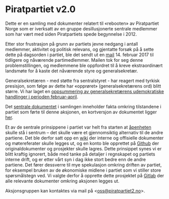 Piratpartiet v2.0
=================

Dette er en samling med dokumenter relatert til «rebooten» av Piratpartiet Norge som er iverksatt av en gruppe desillusjonerte sentrale medlemmer som har vært med siden Piratpartiets spede begynnelse i 2012.

Etter stor frustrasjon på grunn av partiets jevne nedgang i antall medlemmer, aktivitet og politisk relevans, og gjentatte forsøk på å sette dette på dagsorden i partiet, ble det sendt ut en [mail](originalmail.txt) 14. februar 2017 til tidligere og nåværende partimedlemmer.
Mailen tok for seg denne problemstillingen, og medlemmene ble oppfordret til å kreve ekstraordinært landsmøte for å kaste det nåværende styre og generalsekretær.

Generalsekretæren - med støtte fra sentralstyret - har reagert med tyrkisk presisjon, som følge av dette har «opprøret» (generalsekretærens ord) blitt større.  Vi har laget en [oppsummering av generalsekretærens udemokratiske handlinger i perioden februar-april](oppsummering-2017-04.md).

Det [sentrale dokumentet](fakta.md) i samlingen inneholder fakta omkring tilstandene i partiet som førte til denne aksjonen, en kortversjon av dokumentet ligger [her](fakta-kort.txt).

Et av de sentrale prinsippene i partiet var helt fra starten at [åpenheten](https://wiki.piratpartiet.no/index.php?title=%C3%85penhet) skulle stå i sentrum – det skulle være et gjennomsiktig alternativ til de andre partiene.
Det ble derfor satt opp en [wiki](https://wiki.piratpartiet.no) der interne og offisielle dokumenter og møtereferater skulle legges ut, og en konto ble opprettet på [Github](https://github.com/piratpartiet) der originaldokumenter og prosjekter skulle lagres.
Dette prinsippet synes vi er blitt kraftig ignorert, både med tanke på detaljer i regnskapet og partiets interne drift, og er etter vårt syn i dag ikke stort bedre enn de andre partiene.
Det fører dessverre til mye spekulasjon omkring driften av partiet, for eksempel bruken av de økonomiske midlene i partiet som vi stiller store spørsmålstegn ved.
Vi valgte derfor å opprette dette prosjektet på [Gitlab](https://gitlab.com/pir-reboot/pir-reboot) der alle relevante dokumenter omkring aksjonen legges ut.

Aksjonsgruppen kan kontaktes via mail på &lt;<oss@piratpartiet2.no>&gt;.
